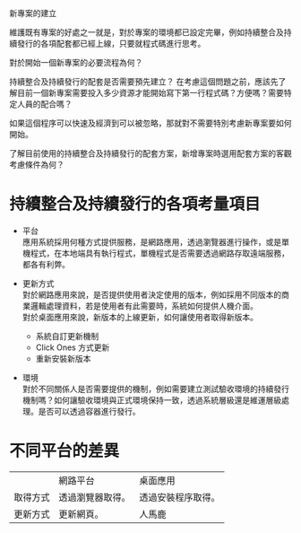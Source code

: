 新專案的建立

維護既有專案的好處之一就是，對於專案的環境都已設定完畢，例如持續整合及持續發行的各項配套都已經上線，只要就程式碼進行思考。

對於開始一個新專案的必要流程為何？

持續整合及持續發行的配套是否需要預先建立？
在考慮這個問題之前，應該先了解目前一個新專案需要投入多少資源才能開始寫下第一行程式碼？方便嗎？需要特定人員的配合嗎？

如果這個程序可以快速及經濟到可以被忽略，那就對不需要特別考慮新專案要如何開始。

了解目前使用的持續整合及持續發行的配套方案，新增專案時選用配套方案的客觀考慮條件為何？

# 持續整合及持續發行的各項考量項目

* 平台  
 應用系統採用何種方式提供服務，是網路應用，透過瀏覽器進行操作，或是單機程式，在本地端具有執行程式，單機程式是否需要透過網路存取遠端服務，都各有利弊。

* 更新方式  
 對於網路應用來說，是否提供使用者決定使用的版本，例如採用不同版本的商業邏輯處理資料，若是使用者有此需要時，系統如何提供人機介面。  
 對於桌面應用來說，新版本的上線更新，如何讓使用者取得新版本。
  * 系統自訂更新機制
  * Click Ones 方式更新
  * 重新安裝新版本  

* 環境  
 對於不同關係人是否需要提供的機制，例如需要建立測試驗收環境的持續發行機制嗎？如何讓驗收環境與正式環境保持一致，透過系統層級還是維運層級處理。是否可以透過容器進行發行。

# 不同平台的差異

<table>
    <tr>
        <td></td>
        <td>網路平台</td>
        <td>桌面應用</td>
    <tr>
    <tr>
        <td>取得方式</td>        
        <td>透過瀏覽器取得。</td>
        <td>透過安裝程序取得。</td>
    </tr>
    <tr>
        <td>更新方式</td>
        <td>更新網頁。</td>
        <td>
        人馬鹿
        </td>
    </tr>
</table>

